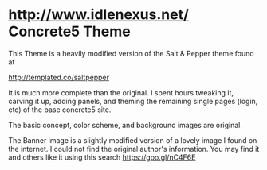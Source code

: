 # http://www.idlenexus.net/ Concrete5 Theme

This Theme is a heavily modified version of the Salt & Pepper theme found at 

http://templated.co/saltpepper

It is much more complete than the original. I spent hours tweaking it, carving
it up, adding panels, and theming the remaining single pages (login, etc) of 
the base concrete5 site.

The basic concept, color scheme, and background images are original.

The Banner image is a slightly modified version of a lovely image I found on
the internet. I could not find the original author's information. You may
find it and others like it using this search https://goo.gl/nC4F6E
